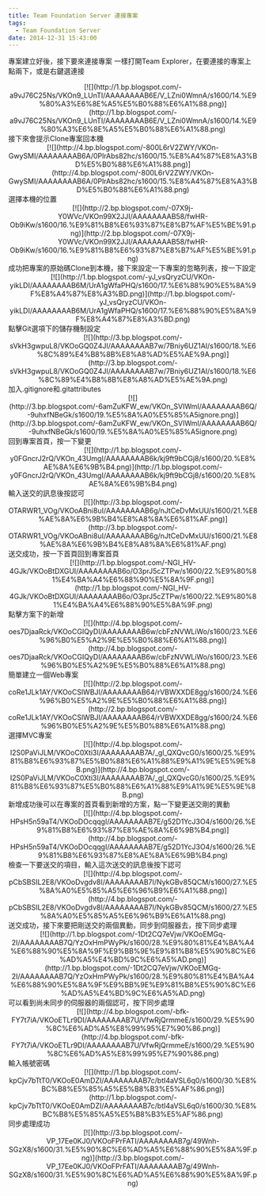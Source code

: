 ```yaml
---
title: Team Foundation Server 連接專案
tags:
  - Team Foundation Server
date: 2014-12-31 15:43:00
---
```


專案建立好後，接下要來連接專案
一樣打開Team Explorer，在要連接的專案上點兩下，或是右鍵選連接
<div class="separator" style="clear: both; text-align: center;">[![](http://1.bp.blogspot.com/-a9vJ76C25Ns/VKOn9_LUnTI/AAAAAAAAB6E/V_LZni0WmnA/s1600/14.%E9%80%A3%E6%8E%A5%E5%B0%88%E6%A1%88.png)](http://1.bp.blogspot.com/-a9vJ76C25Ns/VKOn9_LUnTI/AAAAAAAAB6E/V_LZni0WmnA/s1600/14.%E9%80%A3%E6%8E%A5%E5%B0%88%E6%A1%88.png)</div>
接下來會提示Clone專案回本機
<div class="separator" style="clear: both; text-align: center;">[![](http://4.bp.blogspot.com/-800L6rV2ZWY/VKOn-GwySMI/AAAAAAAAB6A/0PlrAbs82hc/s1600/15.%E8%A4%87%E8%A3%BD%E5%B0%88%E6%A1%88.png)](http://4.bp.blogspot.com/-800L6rV2ZWY/VKOn-GwySMI/AAAAAAAAB6A/0PlrAbs82hc/s1600/15.%E8%A4%87%E8%A3%BD%E5%B0%88%E6%A1%88.png)</div>
選擇本機的位置
<div class="separator" style="clear: both; text-align: center;">[![](http://2.bp.blogspot.com/-07X9j-Y0WVc/VKOn99X2JJI/AAAAAAAAB58/fwHR-Ob9iKw/s1600/16.%E9%81%B8%E6%93%87%E8%B7%AF%E5%BE%91.png)](http://2.bp.blogspot.com/-07X9j-Y0WVc/VKOn99X2JJI/AAAAAAAAB58/fwHR-Ob9iKw/s1600/16.%E9%81%B8%E6%93%87%E8%B7%AF%E5%BE%91.png)</div>
成功把專案的原始碼Clone到本機，接下來設定一下專案的忽略列表，按一下設定
<div class="separator" style="clear: both; text-align: center;">[![](http://1.bp.blogspot.com/-yJ_vsQryzCU/VKOn-yikLDI/AAAAAAAAB6M/UrA1gWfaPHQ/s1600/17.%E6%88%90%E5%8A%9F%E8%A4%87%E8%A3%BD.png)](http://1.bp.blogspot.com/-yJ_vsQryzCU/VKOn-yikLDI/AAAAAAAAB6M/UrA1gWfaPHQ/s1600/17.%E6%88%90%E5%8A%9F%E8%A4%87%E8%A3%BD.png)</div>
點擊Git選項下的儲存機制設定
<div class="separator" style="clear: both; text-align: center;">[![](http://3.bp.blogspot.com/-sVkH3gwpuL8/VKOoGQ0Z4JI/AAAAAAAAB7w/7Bniy6UZ1AI/s1600/18.%E6%8C%89%E4%B8%8B%E8%A8%AD%E5%AE%9A.png)](http://3.bp.blogspot.com/-sVkH3gwpuL8/VKOoGQ0Z4JI/AAAAAAAAB7w/7Bniy6UZ1AI/s1600/18.%E6%8C%89%E4%B8%8B%E8%A8%AD%E5%AE%9A.png)</div>
加入.gitignore和.gitattributes
<div class="separator" style="clear: both; text-align: center;">[![](http://3.bp.blogspot.com/-6amZuKFW_ew/VKOn_SVIWmI/AAAAAAAAB6Q/-9uhxfNBeGk/s1600/19.%E5%8A%A0%E5%85%A5ignore.png)](http://3.bp.blogspot.com/-6amZuKFW_ew/VKOn_SVIWmI/AAAAAAAAB6Q/-9uhxfNBeGk/s1600/19.%E5%8A%A0%E5%85%A5ignore.png)</div>
回到專案首頁，按一下變更
<div class="separator" style="clear: both; text-align: center;">[![](http://1.bp.blogspot.com/-y0FGncrJ2rQ/VKOn_43UmgI/AAAAAAAAB6k/kj9ft9bCGj8/s1600/20.%E8%AE%8A%E6%9B%B4.png)](http://1.bp.blogspot.com/-y0FGncrJ2rQ/VKOn_43UmgI/AAAAAAAAB6k/kj9ft9bCGj8/s1600/20.%E8%AE%8A%E6%9B%B4.png)</div>
輸入送交的訊息後按認可
<div class="separator" style="clear: both; text-align: center;">[![](http://3.bp.blogspot.com/-OTARWR1_VOg/VKOoABni8uI/AAAAAAAAB6g/nJtCeDvMxUU/s1600/21.%E8%AE%8A%E6%9B%B4%E8%A8%8A%E6%81%AF.png)](http://3.bp.blogspot.com/-OTARWR1_VOg/VKOoABni8uI/AAAAAAAAB6g/nJtCeDvMxUU/s1600/21.%E8%AE%8A%E6%9B%B4%E8%A8%8A%E6%81%AF.png)</div>
送交成功，按一下首頁回到專案首頁
<div class="separator" style="clear: both; text-align: center;">[![](http://1.bp.blogspot.com/-NGI_HV-4GJk/VKOoBtDXGUI/AAAAAAAAB6o/O3prJ5cZTPw/s1600/22.%E9%80%81%E4%BA%A4%E6%88%90%E5%8A%9F.png)](http://1.bp.blogspot.com/-NGI_HV-4GJk/VKOoBtDXGUI/AAAAAAAAB6o/O3prJ5cZTPw/s1600/22.%E9%80%81%E4%BA%A4%E6%88%90%E5%8A%9F.png)</div>
點擊方案下的新增
<div class="separator" style="clear: both; text-align: center;">[![](http://4.bp.blogspot.com/-oes7DjaaRck/VKOoCGIQyDI/AAAAAAAAB6w/cbFzNVWLiWo/s1600/23.%E6%96%B0%E5%A2%9E%E5%B0%88%E6%A1%88.png)](http://4.bp.blogspot.com/-oes7DjaaRck/VKOoCGIQyDI/AAAAAAAAB6w/cbFzNVWLiWo/s1600/23.%E6%96%B0%E5%A2%9E%E5%B0%88%E6%A1%88.png)</div>
簡單建立一個Web專案
<div class="separator" style="clear: both; text-align: center;">[![](http://2.bp.blogspot.com/-coRe1JLk1AY/VKOoCSlWBJI/AAAAAAAAB64/rVBWXXDE8gg/s1600/24.%E6%96%B0%E5%A2%9E%E5%B0%88%E6%A1%88.png)](http://2.bp.blogspot.com/-coRe1JLk1AY/VKOoCSlWBJI/AAAAAAAAB64/rVBWXXDE8gg/s1600/24.%E6%96%B0%E5%A2%9E%E5%B0%88%E6%A1%88.png)</div>
選擇MVC專案
<div class="separator" style="clear: both; text-align: center;">[![](http://4.bp.blogspot.com/-I2S0PaViJLM/VKOoC0Xti3I/AAAAAAAAB7A/_gl_QXQvcG0/s1600/25.%E9%81%B8%E6%93%87%E5%B0%88%E6%A1%88%E9%A1%9E%E5%9E%8B.png)](http://4.bp.blogspot.com/-I2S0PaViJLM/VKOoC0Xti3I/AAAAAAAAB7A/_gl_QXQvcG0/s1600/25.%E9%81%B8%E6%93%87%E5%B0%88%E6%A1%88%E9%A1%9E%E5%9E%8B.png)</div>
新增成功後可以在專案的首頁看到新增的方案，點一下變更送交剛的異動
<div class="separator" style="clear: both; text-align: center;">[![](http://4.bp.blogspot.com/-HPsH5n59aT4/VKOoDOcqqgI/AAAAAAAAB7E/g52D1YcJ3O4/s1600/26.%E9%81%B8%E6%93%87%E8%AE%8A%E6%9B%B4.png)](http://4.bp.blogspot.com/-HPsH5n59aT4/VKOoDOcqqgI/AAAAAAAAB7E/g52D1YcJ3O4/s1600/26.%E9%81%B8%E6%93%87%E8%AE%8A%E6%9B%B4.png)</div>
檢查一下要送交的項目，輸入這次送交的訊息後按下認可
<div class="separator" style="clear: both; text-align: center;">[![](http://4.bp.blogspot.com/-pCbSBSIL2E8/VKOoDvgdv8I/AAAAAAAAB7I/NykGBv85QCM/s1600/27.%E5%8A%A0%E5%85%A5%E6%96%B9%E6%A1%88.png)](http://4.bp.blogspot.com/-pCbSBSIL2E8/VKOoDvgdv8I/AAAAAAAAB7I/NykGBv85QCM/s1600/27.%E5%8A%A0%E5%85%A5%E6%96%B9%E6%A1%88.png)</div>
送交成功，接下來要把剛送交的兩個異動，同步到伺服器去，按下同步處理
<div class="separator" style="clear: both; text-align: center;">[![](http://1.bp.blogspot.com/-1Dt2CQ7eVjw/VKOoEMGq-2I/AAAAAAAAB7Q/YzOxHmPWyPk/s1600/28.%E9%80%81%E4%BA%A4%E6%88%90%E5%8A%9F%E9%BB%9E%E9%81%B8%E5%90%8C%E6%AD%A5%E4%BD%9C%E6%A5%AD.png)](http://1.bp.blogspot.com/-1Dt2CQ7eVjw/VKOoEMGq-2I/AAAAAAAAB7Q/YzOxHmPWyPk/s1600/28.%E9%80%81%E4%BA%A4%E6%88%90%E5%8A%9F%E9%BB%9E%E9%81%B8%E5%90%8C%E6%AD%A5%E4%BD%9C%E6%A5%AD.png)</div>
可以看到尚未同步的伺服器的兩個認可，按下同步處理
<div class="separator" style="clear: both; text-align: center;">[![](http://4.bp.blogspot.com/-bfk-FY7t7iA/VKOoETLr9DI/AAAAAAAAB7U/VfwRjQrmmeE/s1600/29.%E5%90%8C%E6%AD%A5%E8%99%95%E7%90%86.png)](http://4.bp.blogspot.com/-bfk-FY7t7iA/VKOoETLr9DI/AAAAAAAAB7U/VfwRjQrmmeE/s1600/29.%E5%90%8C%E6%AD%A5%E8%99%95%E7%90%86.png)</div>
輸入帳號密碼
<div class="separator" style="clear: both; text-align: center;">[![](http://1.bp.blogspot.com/-kpCjv7bTtT0/VKOoE0AmDZI/AAAAAAAAB7c/btI4aVSL6q0/s1600/30.%E8%BC%B8%E5%85%A5%E5%B8%B3%E5%AF%86.png)](http://1.bp.blogspot.com/-kpCjv7bTtT0/VKOoE0AmDZI/AAAAAAAAB7c/btI4aVSL6q0/s1600/30.%E8%BC%B8%E5%85%A5%E5%B8%B3%E5%AF%86.png)</div>
同步處理成功
<div class="separator" style="clear: both; text-align: center;">[![](http://3.bp.blogspot.com/-VP_17Ee0KJ0/VKOoFPrFATI/AAAAAAAAB7g/49Wnh-SGzX8/s1600/31.%E5%90%8C%E6%AD%A5%E6%88%90%E5%8A%9F.png)](http://3.bp.blogspot.com/-VP_17Ee0KJ0/VKOoFPrFATI/AAAAAAAAB7g/49Wnh-SGzX8/s1600/31.%E5%90%8C%E6%AD%A5%E6%88%90%E5%8A%9F.png)</div>